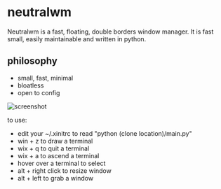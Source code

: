 # neutralwm

Neutralwm is a fast, floating, double borders window manager. It is fast small, easily maintainable and written in python.

## philosophy

- small, fast, minimal
- bloatless
- open to config

![screenshot](https://0x0.st/sEMj.png)

to use:

- edit your ~/.xinitrc to read "python (clone location)/main.py"
- win + z to draw a terminal
- wix + q to quit a terminal
- wix + a to ascend a terminal
- hover over a terminal to select
- alt + right click to resize window
- alt + left to grab a window

